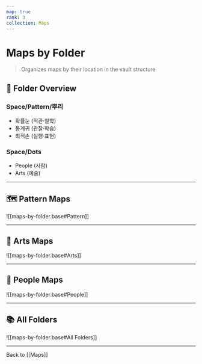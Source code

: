 ```yaml
---
map: true
rank: 3
collection: Maps
---
```


# Maps by Folder

> Organizes maps by their location in the vault structure

## 📂 Folder Overview

### Space/Pattern/뿌리
- 확률눈 (직관·철학)
- 통계귀 (관찰·학습)  
- 최적손 (실행·표현)

### Space/Dots
- People (사람)
- Arts (예술)

---

## 🗺️ Pattern Maps

![[maps-by-folder.base#Pattern]]

---

## 🎨 Arts Maps

![[maps-by-folder.base#Arts]]

---

## 👥 People Maps

![[maps-by-folder.base#People]]

---

## 📚 All Folders

![[maps-by-folder.base#All Folders]]

---

Back to [[Maps]]
